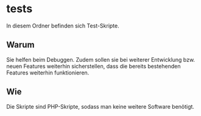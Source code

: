 # tests

In diesem Ordner befinden sich Test-Skripte.

## Warum

Sie helfen beim Debuggen. Zudem sollen sie bei weiterer Entwicklung bzw. neuen Features weiterhin sicherstellen, dass die bereits bestehenden Features weiterhin funktionieren.

## Wie

Die Skripte sind PHP-Skripte, sodass man keine weitere Software benötigt.